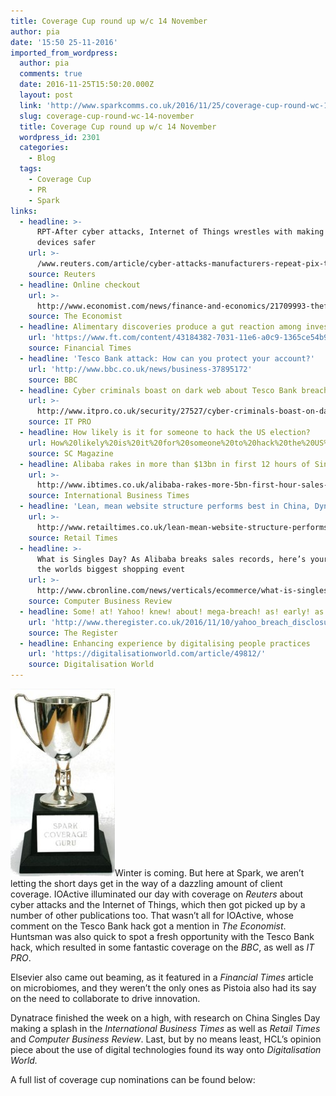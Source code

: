 ```yaml
---
title: Coverage Cup round up w/c 14 November
author: pia
date: '15:50 25-11-2016'
imported_from_wordpress:
  author: pia
  comments: true
  date: 2016-11-25T15:50:20.000Z
  layout: post
  link: 'http://www.sparkcomms.co.uk/2016/11/25/coverage-cup-round-wc-14-november/'
  slug: coverage-cup-round-wc-14-november
  title: Coverage Cup round up w/c 14 November
  wordpress_id: 2301
  categories:
    - Blog
  tags:
    - Coverage Cup
    - PR
    - Spark
links:
  - headline: >-
      RPT-After cyber attacks, Internet of Things wrestles with making smart
      devices safer
    url: >-
      /www.reuters.com/article/cyber-attacks-manufacturers-repeat-pix-t-idUSL4N1D93UX
    source: Reuters
  - headline: Online checkout
    url: >-
      http://www.economist.com/news/finance-and-economics/21709993-theft-strikes-british-lender-online-checkout
    source: The Economist
  - headline: Alimentary discoveries produce a gut reaction among investors
    url: 'https://www.ft.com/content/43184382-7031-11e6-a0c9-1365ce54b926'
    source: Financial Times
  - headline: 'Tesco Bank attack: How can you protect your account?'
    url: 'http://www.bbc.co.uk/news/business-37895172'
    source: BBC
  - headline: Cyber criminals boast on dark web about Tesco Bank breach
    url: >-
      http://www.itpro.co.uk/security/27527/cyber-criminals-boast-on-dark-web-about-tesco-bank-breach
    source: IT PRO
  - headline: How likely is it for someone to hack the US election?
    url: How%20likely%20is%20it%20for%20someone%20to%20hack%20the%20US%20election?
    source: SC Magazine
  - headline: Alibaba rakes in more than $13bn in first 12 hours of Singles Day sale
    url: >-
      http://www.ibtimes.co.uk/alibaba-rakes-more-5bn-first-hour-sales-singles-day-1590999
    source: International Business Times
  - headline: 'Lean, mean website structure performs best in China, Dynatrace reveals'
    url: >-
      http://www.retailtimes.co.uk/lean-mean-website-structure-performs-best-china-dynatrace-reveals/
    source: Retail Times
  - headline: >-
      What is Singles Day? As Alibaba breaks sales records, here’s your guide to
      the worlds biggest shopping event
    url: >-
      http://www.cbronline.com/news/verticals/ecommerce/what-is-singles-day-alibaba-breaks-sales-records-worlds-biggest-shopping-event/
    source: Computer Business Review
  - headline: Some! at! Yahoo! knew! about! mega-breach! as! early! as! 2014!
    url: 'http://www.theregister.co.uk/2016/11/10/yahoo_breach_disclosure_analysis/'
    source: The Register
  - headline: Enhancing experience by digitalising people practices
    url: 'https://digitalisationworld.com/article/49812/'
    source: Digitalisation World
---
```

![Coverage cup](Coverage-cup-167x300.jpg)Winter is coming. But here at Spark, we aren’t letting the short days get in the way of a dazzling amount of client coverage. IOActive illuminated our day with coverage on _Reuters_ about cyber attacks and the Internet of Things, which then got picked up by a number of other publications too. That wasn’t all for IOActive, whose comment on the Tesco Bank hack got a mention in _The Economist_. Huntsman was also quick to spot a fresh opportunity with the Tesco Bank hack, which resulted in some fantastic coverage on the _BBC_, as well as _IT PRO_.

Elsevier also came out beaming, as it featured in a _Financial Times_ article on microbiomes, and they weren’t the only ones as Pistoia also had its say on the need to collaborate to drive innovation.

Dynatrace finished the week on a high, with research on China Singles Day making a splash in the _International Business Times_ as well as _Retail Times_ and _Computer Business Review_. Last, but by no means least, HCL’s opinion piece about the use of digital technologies found its way onto _Digitalisation World._

A full list of coverage cup nominations can be found below:
